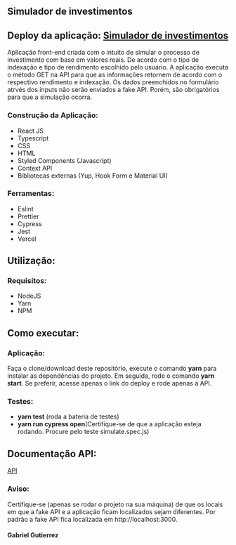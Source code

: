    <body>
   <aside>
    <h1>Simulador de investimentos</h1>
	   <h2> Deploy da aplicação: <a href="https://simulador-de-investimentos.vercel.app/" target="_blank">Simulador de investimentos</a></h2>
    <p>
      Aplicação front-end criada com o intuito de simular o processo de
      investimento com base em valores reais. De acordo com o tipo de indexação
      e tipo de rendimento escolhido pelo usuário. A aplicação executa o método
      GET na API para que as informações retornem de acordo com o respectivo rendimento e
      indexação. Os dados preenchidos no formulário atrvés dos inputs não serão
      enviados a fake API. Porém, são obrigatórios para que a simulação ocorra.
    </p>
   </aside>
  <aside>
    <h3>Construção da Aplicação:</h3>
    <ul>
      <li>React JS</li>
      <li>Typescript</li>
      <li>CSS</li>
      <li>HTML</li>
      <li>Styled Components (Javascript)</li>
      <li>Context API</li>
      <li>Bibliotecas externas (Yup, Hook Form e Material UI)</li>
    </ul>
  </aside>
  
  <aside>
    <h3>Ferramentas:</h3>
    <ul>
      <li>Eslint</li>
      <li>Prettier</li>
      <li>Cypress</li>
      <li>Jest</li>
      <li>Vercel</li>
    </ul>
  </aside>
  <aside>
    <h2>Utilização:</h2>
    	<h3>Requisitos:</h3>
				<ul>
					<li>NodeJS</li>
					<li>Yarn</li>
					<li>NPM</li>
				</ul>
    <h2>Como executar:</h2>
      <h3>Aplicação:</h3>
        <p>
          Faça o clone/download deste repositório, execute o comando <b>yarn</b> para
          instalar as dependências do projeto. Em seguida, rode o comando <b>yarn
          start</b>. Se preferir, acesse apenas o link do deploy e rode apenas a API.
        </p>
    <h3>Testes:</h3>
    <ul>
      <li><b>yarn test</b> (roda a bateria de testes)</li>
      <li>
        <b>yarn run cypress open</b>(Certifique-se de que a aplicação esteja rodando.
        Procure pelo teste simulate.spec.js)
      </li>
    </ul>
    <h2>Documentação API:</h2>
    <a
      href="https://github.com/eqi-investimentos/desafio-fake-api"
      target="_blank"
      >API</a
    >
   </aside>
  <footer>
    <aside>
    <h3>Aviso:</h3>
    <p>
      Certifique-se (apenas se rodar o projeto na sua máquina) de que os locais
      em que a fake API e a aplicação ficam localizados sejam diferentes. Por
      padrão a fake API fica localizada em http://localhost:3000.
    </p>
    </aside>
    <h4>Gabriel Gutierrez</h4>
  </footer>
</body>

